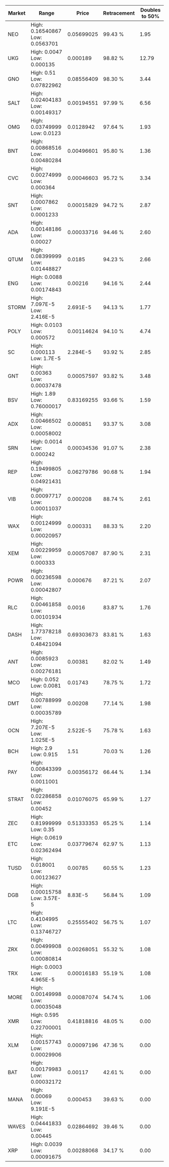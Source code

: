 | Market | Range | Price| Retracement | Doubles to 50% |
| --- | --- | --- | --- | --- |
| NEO | High: 0.16540867<br />Low: 0.0563701 | 0.05699025 | 99.43 % | 1.95 |
| UKG | High: 0.0047<br />Low: 0.000135 | 0.000189 | 98.82 % | 12.79 |
| GNO | High: 0.51<br />Low: 0.07822962 | 0.08556409 | 98.30 % | 3.44 |
| SALT | High: 0.02404183<br />Low: 0.00149317 | 0.00194551 | 97.99 % | 6.56 |
| OMG | High: 0.03749999<br />Low: 0.0123 | 0.0128942 | 97.64 % | 1.93 |
| BNT | High: 0.00868516<br />Low: 0.00480284 | 0.00496601 | 95.80 % | 1.36 |
| CVC | High: 0.00274999<br />Low: 0.000364 | 0.00046603 | 95.72 % | 3.34 |
| SNT | High: 0.0007862<br />Low: 0.0001233 | 0.00015829 | 94.72 % | 2.87 |
| ADA | High: 0.00148186<br />Low: 0.00027 | 0.00033716 | 94.46 % | 2.60 |
| QTUM | High: 0.08399999<br />Low: 0.01448827 | 0.0185 | 94.23 % | 2.66 |
| ENG | High: 0.0088<br />Low: 0.00174843 | 0.00216 | 94.16 % | 2.44 |
| STORM | High: 7.097E-5<br />Low: 2.416E-5 | 2.691E-5 | 94.13 % | 1.77 |
| POLY | High: 0.0103<br />Low: 0.000572 | 0.00114624 | 94.10 % | 4.74 |
| SC | High: 0.000113<br />Low: 1.7E-5 | 2.284E-5 | 93.92 % | 2.85 |
| GNT | High: 0.00363<br />Low: 0.00037478 | 0.00057597 | 93.82 % | 3.48 |
| BSV | High: 1.89<br />Low: 0.76000017 | 0.83169255 | 93.66 % | 1.59 |
| ADX | High: 0.00466502<br />Low: 0.00058002 | 0.000851 | 93.37 % | 3.08 |
| SRN | High: 0.0014<br />Low: 0.000242 | 0.00034536 | 91.07 % | 2.38 |
| REP | High: 0.19499805<br />Low: 0.04921431 | 0.06279786 | 90.68 % | 1.94 |
| VIB | High: 0.00097717<br />Low: 0.00011037 | 0.000208 | 88.74 % | 2.61 |
| WAX | High: 0.00124999<br />Low: 0.00020957 | 0.000331 | 88.33 % | 2.20 |
| XEM | High: 0.00229959<br />Low: 0.000333 | 0.00057087 | 87.90 % | 2.31 |
| POWR | High: 0.00236598<br />Low: 0.00042807 | 0.000676 | 87.21 % | 2.07 |
| RLC | High: 0.00461858<br />Low: 0.00101934 | 0.0016 | 83.87 % | 1.76 |
| DASH | High: 1.77378218<br />Low: 0.48421094 | 0.69303673 | 83.81 % | 1.63 |
| ANT | High: 0.0085923<br />Low: 0.00276181 | 0.00381 | 82.02 % | 1.49 |
| MCO | High: 0.052<br />Low: 0.0081 | 0.01743 | 78.75 % | 1.72 |
| DMT | High: 0.00788999<br />Low: 0.00035789 | 0.00208 | 77.14 % | 1.98 |
| OCN | High: 7.207E-5<br />Low: 1.025E-5 | 2.522E-5 | 75.78 % | 1.63 |
| BCH | High: 2.9<br />Low: 0.915 | 1.51 | 70.03 % | 1.26 |
| PAY | High: 0.00843399<br />Low: 0.0011001 | 0.00356172 | 66.44 % | 1.34 |
| STRAT | High: 0.02286858<br />Low: 0.00452 | 0.01076075 | 65.99 % | 1.27 |
| ZEC | High: 0.81999999<br />Low: 0.35 | 0.51333353 | 65.25 % | 1.14 |
| ETC | High: 0.0619<br />Low: 0.02362494 | 0.03779674 | 62.97 % | 1.13 |
| TUSD | High: 0.018001<br />Low: 0.00123627 | 0.00785 | 60.55 % | 1.23 |
| DGB | High: 0.00015758<br />Low: 3.57E-5 | 8.83E-5 | 56.84 % | 1.09 |
| LTC | High: 0.4104995<br />Low: 0.13746727 | 0.25555402 | 56.75 % | 1.07 |
| ZRX | High: 0.00499908<br />Low: 0.00080814 | 0.00268051 | 55.32 % | 1.08 |
| TRX | High: 0.0003<br />Low: 4.965E-5 | 0.00016183 | 55.19 % | 1.08 |
| MORE | High: 0.00149998<br />Low: 0.00035048 | 0.00087074 | 54.74 % | 1.06 |
| XMR | High: 0.595<br />Low: 0.22700001 | 0.41818816 | 48.05 % | 0.00 |
| XLM | High: 0.00157743<br />Low: 0.00029906 | 0.00097196 | 47.36 % | 0.00 |
| BAT | High: 0.00179983<br />Low: 0.00032172 | 0.00117 | 42.61 % | 0.00 |
| MANA | High: 0.00069<br />Low: 9.191E-5 | 0.000453 | 39.63 % | 0.00 |
| WAVES | High: 0.04441833<br />Low: 0.00445 | 0.02864692 | 39.46 % | 0.00 |
| XRP | High: 0.0039<br />Low: 0.00091675 | 0.00288068 | 34.17 % | 0.00 |
